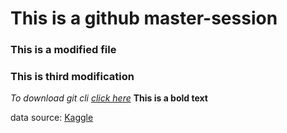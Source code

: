 # This is a github master-session

### This is a modified file
<h3>This is third modification</h3>

<em>To download git cli [click here](https://git-scm.com/download/win)</em>
<strong>This is a bold text</strong>


data source: [Kaggle](https://www.kaggle.com/datasets/asaniczka/pc-parts-images-dataset-classification)
